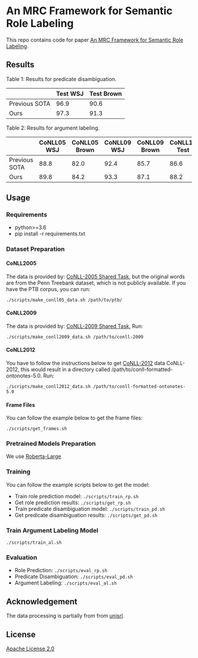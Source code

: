 # An MRC Framework for Semantic Role Labeling
This repo contains code for paper [An MRC Framework for Semantic Role Labeling](.).

## Results
Table 1: Results for predicate disambiguation.

|               | Test WSJ | Test Brown |
|---------------|----------|------------|
| Previous SOTA | 96.9     | 90.6       |
| Ours          | 97.3     | 91.3       |


Table 2: Results for argument labeling.

|               | CoNLL05 WSJ | CoNLL05 Brown | CoNLL09 WSJ | CoNLL09 Brown | CoNLL12 Test |
|---------------|-------------|---------------|-------------|---------------|--------------|
| Previous SOTA | 88.8        | 82.0          | 92.4        | 85.7          | 86.6         |
| Ours          | 89.8        | 84.2          | 93.3        | 87.1          | 88.2         |

## Usage
### Requirements
- python>=3.6
- pip install -r requirements.txt

### Dataset Preparation
#### CoNLL2005
The data is provided by: [CoNLL-2005 Shared Task](http://www.lsi.upc.edu/~srlconll/soft.html), but the original words are from the Penn Treebank dataset, which is not publicly available. If you have the PTB corpus, you can run:

`./scripts/make_conll05_data.sh /path/to/ptb/`

#### CoNLL2009
The data is provided by: [CoNLL-2009 Shared Task](http://ufal.mff.cuni.cz/conll2009-st/index.html), Run: 

`./scripts/make_conll2009_data.sh /path/to/conll-2009`

#### CoNLL2012
You have to follow the instructions below to get [CoNLL-2012](https://cemantix.org/data/ontonotes.html) data CoNLL-2012, this would result in a directory called /path/to/conll-formatted-ontonotes-5.0. Run:

`./scripts/make_conll2012_data.sh /path/to/conll-formatted-ontonotes-5.0`
#### Frame Files
You can follow the example below to get the frame files:

`./scripts/get_frames.sh`

### Pretrained Models Preparation
We use [Roberta-Large](https://huggingface.co/roberta-large)

### Training
You can follow the example scripts below to get the model:
- Train role prediction model: `./scripts/train_rp.sh`
- Get role prediction results: `./scripts/get_rp.sh`
- Train predicate disambiguation model: `./scripts/train_pd.sh`
- Get predicate disambiguation results: `./scripts/get_pd.sh`
### Train Argument Labeling Model
`./scripts/train_al.sh`
### Evaluation
- Role Prediction: `./scripts/eval_rp.sh`
- Predicate Disambiguation: `./scripts/eval_pd.sh`
- Argument Labeling: `./scripts/eval_al.sh`

## Acknowledgement
The data processing is partially from from [unisrl](https://github.com/bcmi220/unisrl).


## License
[Apache License 2.0](license_link_here)
